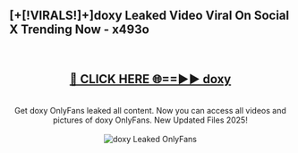 <h2>[+[!VIRALS!]+]doxy Leaked Video Viral On Social X Trending Now - x493o</h2>
<br>
<div align="center">
<h2><a href="https://libra.edu.pl?doxy" rel="nofollow">🔴 CLICK HERE 🌐==►► doxy</a></h2>
<br>
Get doxy OnlyFans leaked all content. Now you can access all videos and pictures of doxy OnlyFans. New Updated Files 2025!
<br>
<br>
<a href="https://libra.edu.pl?doxy" rel="nofollow" data-target="animated-image.originalLink"><img src="https://i.ibb.co.com/WyWwxjT/player-gif2.gif" alt="doxy Leaked OnlyFans" style="max-width: 100%; display: inline-block;" data-target="animated-image.originalImage"></a>
</div>
<br>